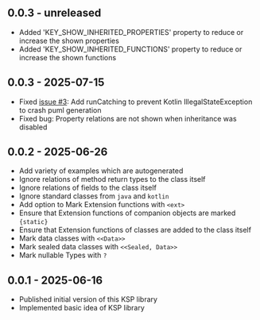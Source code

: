 ## 0.0.3 - unreleased
- Added 'KEY_SHOW_INHERITED_PROPERTIES' property to reduce or increase the shown properties
- Added 'KEY_SHOW_INHERITED_FUNCTIONS' property to reduce or increase the shown functions


## 0.0.3 - 2025-07-15
- Fixed [issue #3](https://github.com/Tosaa/ksp-plantuml/issues/3): Add runCatching to prevent Kotlin IllegalStateException to crash puml generation
- Fixed bug: Property relations are not shown when inheritance was disabled


## 0.0.2 - 2025-06-26
- Add variety of examples which are autogenerated
- Ignore relations of method return types to the class itself
- Ignore relations of fields to the class itself
- Ignore standard classes from `java` and `kotlin`
- Add option to Mark Extension functions with `<ext>`
- Ensure that Extension functions of companion objects are marked `{static}`
- Ensure that Extension functions of classes are added to the class itself
- Mark data classes with `<<Data>>`
- Mark sealed data classes with `<<Sealed, Data>>`
- Mark nullable Types with `?`


## 0.0.1 - 2025-06-16
- Published initial version of this KSP library
- Implemented basic idea of KSP library
